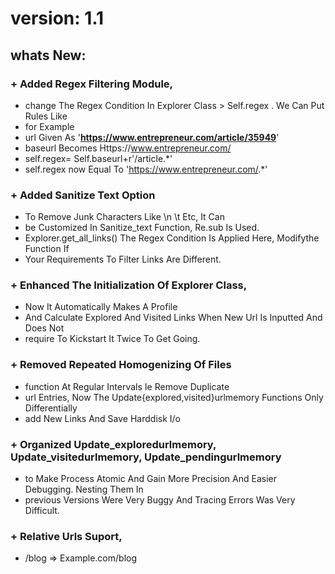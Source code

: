 
#	version: 1.1

##	whats New:

### +  Added Regex Filtering Module, 
 - change The Regex Condition In Explorer Class > Self.regex . We Can Put Rules Like
 - for Example 
 - url Given As '**https://www.entrepreneur.com/article/35949**'
 - baseurl Becomes Https://www.entrepreneur.com/
 - self.regex= Self.baseurl+r'/article.*' 
 - self.regex 	now Equal To 'https://www.entrepreneur.com/.*'

### +  Added Sanitize Text Option 
 - To Remove Junk Characters Like \n \t Etc, It Can
 - be Customized In Sanitize_text Function, Re.sub Is Used.
 - Explorer.get_all_links() The Regex Condition Is Applied Here, Modifythe Function If
 - Your Requirements To Filter Links Are Different.


### +  Enhanced The Initialization Of Explorer Class, 
 - Now It Automatically Makes A Profile 
 - And Calculate Explored And Visited Links When New Url Is Inputted And Does Not 
 - require To Kickstart It Twice To Get Going.

### +  Removed Repeated Homogenizing Of Files 
 - function At Regular Intervals Ie Remove Duplicate
 - url Entries, Now The Update{explored,visited}urlmemory Functions Only Differentially
 - add New Links And Save Harddisk I/o

### +  Organized Update_exploredurlmemory, Update_visitedurlmemory, Update_pendingurlmemory 
 - to Make Process Atomic And Gain More Precision And Easier Debugging. Nesting Them In
 - previous Versions Were Very Buggy And Tracing Errors Was Very Difficult.

### +  Relative Urls Suport, 
 - /blog => Example.com/blog 
